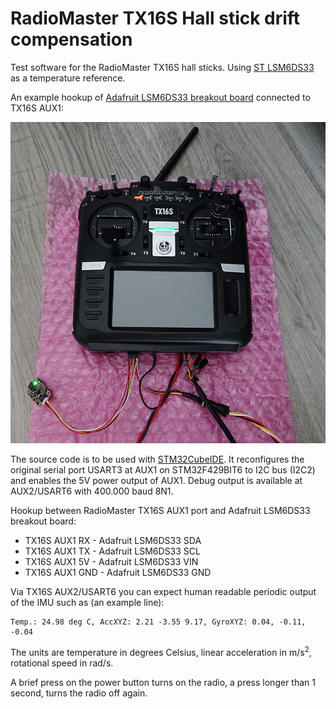 # RadioMaster TX16S Hall stick drift compensation

Test software for the RadioMaster TX16S hall sticks. Using [ST LSM6DS33](https://www.st.com/en/mems-and-sensors/lsm6ds33.html) as a temperature reference.

An example hookup of [Adafruit LSM6DS33 breakout board](https://www.adafruit.com/product/4480) connected to TX16S AUX1:

<img src="media/TX16S_LSM6DS33_hookup.jpg">

The source code is to be used with [STM32CubeIDE](https://www.st.com/en/development-tools/stm32cubeide.html). It reconfigures the original serial port USART3 at AUX1 on STM32F429BIT6 to I2C bus (I2C2) and enables the 5V power output of AUX1. Debug output is available at AUX2/USART6 with 400.000 baud 8N1.

Hookup between RadioMaster TX16S AUX1 port and Adafruit LSM6DS33 breakout board:

* TX16S AUX1 RX - Adafruit LSM6DS33 SDA
* TX16S AUX1 TX - Adafruit LSM6DS33 SCL
* TX16S AUX1 5V - Adafruit LSM6DS33 VIN
* TX16S AUX1 GND - Adafruit LSM6DS33 GND

Via TX16S AUX2/USART6 you can expect human readable periodic output of the IMU such as (an example line):
```
Temp.: 24.98 deg C, AccXYZ: 2.21 -3.55 9.17, GyroXYZ: 0.04, -0.11, -0.04
```

The units are temperature in degrees Celsius, linear acceleration in m/s<sup>2</sup>, rotational speed in rad/s.

A brief press on the power button turns on the radio, a press longer than 1 second, turns the radio off again.
